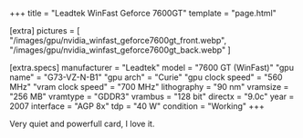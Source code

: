 +++
title     = "Leadtek WinFast Geforce 7600GT"
template  = "page.html"

[extra]
pictures  = [ 
  "/images/gpu/nvidia_winfast_geforce7600gt_front.webp",
  "/images/gpu/nvidia_winfast_geforce7600gt_back.webp"
]

  [extra.specs]
  manufacturer        = "Leadtek"
  model               = "7600 GT (WinFast)"
  "gpu name"          = "G73-VZ-N-B1"
  "gpu arch"          = "Curie"
  "gpu clock speed"   = "560 MHz"
  "vram clock speed"  = "700 MHz"
  lithography         = "90 nm"
  vramsize            = "256 MB"
  vramtype            = "GDDR3"
  vrambus             = "128 bit"
  directx             = "9.0c"
  year                = 2007
  interface           = "AGP 8x"
  tdp                 = "40 W"
  condition           = "Working"
+++

Very quiet and powerfull card, I love it.